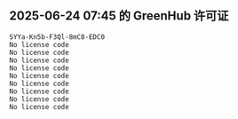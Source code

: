 ## 2025-06-24 07:45 的 GreenHub 许可证
```
SYYa-Kn5b-F3Ql-8mC8-EDC0
No license code
No license code
No license code
No license code
No license code
No license code
No license code
No license code
No license code
```
